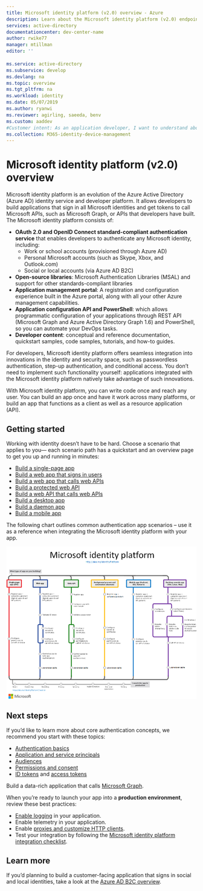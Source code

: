 ```yaml
---
title: Microsoft identity platform (v2.0) overview - Azure
description: Learn about the Microsoft identity platform (v2.0) endpoint and platform.
services: active-directory
documentationcenter: dev-center-name
author: rwike77
manager: mtillman
editor: ''

ms.service: active-directory
ms.subservice: develop
ms.devlang: na
ms.topic: overview
ms.tgt_pltfrm: na
ms.workload: identity
ms.date: 05/07/2019
ms.author: ryanwi
ms.reviewer: agirling, saeeda, benv
ms.custom: aaddev
#Customer intent: As an application developer, I want to understand about the Microsoft identity platform (v2.0) endpoint and platform so I can decide if this platform meets my application development needs and requirements.
ms.collection: M365-identity-device-management
---
```


# Microsoft identity platform (v2.0) overview

Microsoft identity platform is an evolution of the Azure Active Directory (Azure AD) identity service and developer platform. It allows developers to build applications that sign in all Microsoft identities and get tokens to call Microsoft APIs, such as Microsoft Graph, or APIs that developers have built. The Microsoft identity platform consists of:

- **OAuth 2.0 and OpenID Connect standard-compliant authentication service** that enables developers to authenticate any Microsoft identity, including:
  - Work or school accounts (provisioned through Azure AD)
  - Personal Microsoft accounts (such as Skype, Xbox, and Outlook.com)
  - Social or local accounts (via Azure AD B2C)
- **Open-source libraries**: Microsoft Authentication Libraries (MSAL) and support for other standards-compliant libraries
- **Application management portal**: A registration and configuration experience built in the Azure portal, along with all your other Azure management capabilities.
- **Application configuration API and PowerShell**: which allows programmatic configuration of your applications through REST API (Microsoft Graph and Azure Active Directory Graph 1.6) and PowerShell, so you can automate your DevOps tasks.
- **Developer content**: conceptual and reference documentation, quickstart samples, code samples, tutorials, and how-to guides.

For developers, Microsoft identity platform offers seamless integration into innovations in the identity and security space, such as passwordless authentication, step-up authentication, and conditional access.  You don’t need to implement such functionality yourself: applications integrated with the Microsoft identity platform natively take advantage of such innovations.

With Microsoft identity platform, you can write code once and reach any user. You can build an app once and have it work across many platforms, or build an app that functions as a client as well as a resource application (API).

## Getting started

Working with identity doesn’t have to be hard. Choose a scenario that applies to you— each scenario path has a quickstart and an overview page to get you up and running in minutes:

- [Build a single-page app](scenario-spa-overview.md)
- [Build a web app that signs in users](scenario-web-app-sign-user-overview.md)
- [Build a web app that calls web APIs](scenario-web-app-call-api-overview.md)
- [Build a protected web API](scenario-protected-web-api-overview.md)
- [Build a web API that calls web APIs](scenario-web-api-call-api-overview.md)
- [Build a desktop app](scenario-desktop-overview.md)
- [Build a daemon app](scenario-daemon-overview.md)
- [Build a mobile app](scenario-mobile-overview.md)

The following chart outlines common authentication app scenarios – use it as a reference when integrating the Microsoft identity platform with your app.

[![Application scenarios in Microsoft identity platform](./media/v2-overview/application-scenarios-identity-platform.png)](./media/v2-overview/application-scenarios-identity-platform.svg#lightbox)

## Next steps

If you’d like to learn more about core authentication concepts, we recommend you start with these topics:

- [Authentication basics](authentication-scenarios.md)
- [Application and service principals](app-objects-and-service-principals.md)
- [Audiences](v2-supported-account-types.md)
- [Permissions and consent](v2-permissions-and-consent.md)
- [ID tokens](id-tokens.md) and [access tokens](access-tokens.md)

Build a data-rich application that calls [Microsoft Graph](https://docs.microsoft.com/graph/overview).

When you’re ready to launch your app into a **production environment**, review these best practices:

- [Enable logging](msal-logging.md) in your application.
- Enable telemetry in your application.
- Enable [proxies and customize HTTP clients](msal-net-provide-httpclient.md).
- Test your integration by following the [Microsoft identity platform integration checklist](identity-platform-integration-checklist.md).

## Learn more

If you’d planning to build a customer-facing application that signs in social and local identities, take a look at the [Azure AD B2C overview](https://docs.microsoft.com/azure/active-directory-b2c/tutorial-add-identity-providers).
